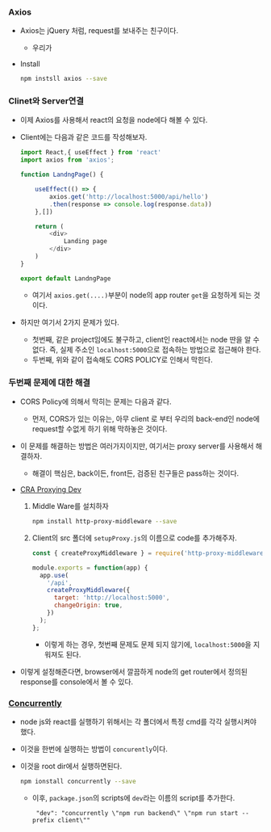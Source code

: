 ### Axios

* Axios는 jQuery 처럼,  request를 보내주는 친구이다.

  * 우리가 

* Install

  ```bash
  npm instsll axios --save
  ```

### Clinet와 Server연결

* 이제 Axios를 사용해서 react의 요청을 node에다 해볼 수 있다. 

* Client에는 다음과 같은 코드를 작성해보자.

  ```javascript
  import React,{ useEffect } from 'react'
  import axios from 'axios';
  
  function LandngPage() {
  
      useEffect(() => {
          axios.get('http://localhost:5000/api/hello')
          .then(response => console.log(response.data))
      },[])
  
      return (
          <div>
              Landing page
          </div>
      )
  }
  
  export default LandngPage
  ```

  * 여기서 ``axios.get(....)``부분이  node의 app router ``get``을 요청하게 되는 것이다.

* 하지만 여기서 2가지 문제가 있다.

  * 첫번째, 같은 project임에도 불구하고,  client인  react에서는 node 딴을 알 수 없다. 즉, 실제 주소인  ``localhost:5000``으로 접속하는 방법으로 접근해야 한다.
  * 두번째, 위와 같이 접속해도 CORS POLICY로 인해서 막힌다.

### 두번째 문제에 대한 해결

* CORS Policy에 의해서 막히는 문제는 다음과 같다.

  * 먼저, CORS가 있는 이유는, 아무 client 로 부터 우리의 back-end인 node에  request할 수없게 하기 위해 막하놓은 것이다.

* 이 문제를 해결하는 방법은 여러가지이지만, 여기서는 proxy server를 사용해서 해결하자.

  * 해결이 핵심은, back이든, front든, 검증된 친구들은 pass하는 것이다.

* [CRA Proxying Dev](https://create-react-app.dev/docs/proxying-api-requests-in-development/)

  1. Middle Ware를 설치하자

     ```bash
     npm install http-proxy-middleware --save
     ```

  2. Client의 src 폴더에 ``setupProxy.js``의 이름으로 code를 추가해주자.

     ```javascript
     const { createProxyMiddleware } = require('http-proxy-middleware');
     
     module.exports = function(app) {
       app.use(
         '/api',
         createProxyMiddleware({
           target: 'http://localhost:5000',
           changeOrigin: true,
         })
       );
     };
     ```

     * 이렇게 하는 경우, 첫번째 문제도 문제 되지 않기에, ``localhost:5000``을 지워져도 된다.

* 이렇게 설정해준다면, browser에서 깔끔하게 node의 get router에서 정의된 response를 console에서 볼 수 있다.



### [Concurrently](https://www.npmjs.com/package/concurrently)

* node js와 react를 실행하기 위해서는 각 폴더에서 특정 cmd를 각각 실행시켜야 했다.

* 이것을 한번에 실행하는 방법이 ``concurently``이다.

* 이것을 root dir에서 실행하면된다.

  ```bash
  npm ionstall concurrently --save
  ```

  * 이후, ``package.json``의 scripts에 ``dev``라는 이름의 script를 추가한다.

    `` "dev": "concurrently \"npm run backend\" \"npm run start --prefix client\""``